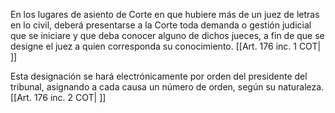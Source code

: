 En los lugares de asiento de Corte en que hubiere más de un juez de letras en lo civil, deberá presentarse a la Corte toda demanda o gestión judicial que se iniciare y que deba conocer alguno de dichos jueces, a fin de que se designe el juez a quien corresponda su conocimiento. [[Art. 176 inc. 1 COT| ]]

Esta designación se hará electrónicamente por orden del presidente del tribunal, asignando a cada causa un número de orden, según su naturaleza. [[Art. 176 inc. 2 COT| ]]